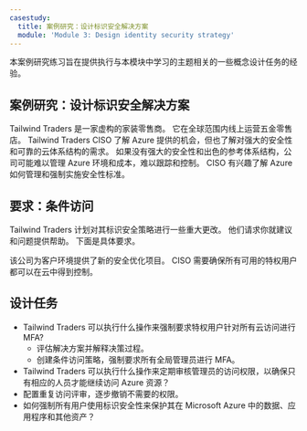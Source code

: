 ```yaml
---
casestudy:
  title: 案例研究：设计标识安全解决方案
  module: 'Module 3: Design identity security strategy'
---
```

本案例研究练习旨在提供执行与本模块中学习的主题相关的一些概念设计任务的经验。

## <a name="case-study-design-an-identity-security-solution"></a>案例研究：设计标识安全解决方案

Tailwind Traders 是一家虚构的家装零售商。 它在全球范围内线上运营五金零售店。 Tailwind Traders CISO 了解 Azure 提供的机会，但也了解对强大的安全性和可靠的云体系结构的需求。  如果没有强大的安全性和出色的参考体系结构，公司可能难以管理 Azure 环境和成本，难以跟踪和控制。 CISO 有兴趣了解 Azure 如何管理和强制实施安全性标准。

## <a name="requirements-conditional-access"></a>要求：条件访问

Tailwind Traders 计划对其标识安全策略进行一些重大更改。 他们请求你就建议和问题提供帮助。 下面是具体要求。

该公司为客户环境提供了新的安全优化项目。 CISO 需要确保所有可用的特权用户都可以在云中得到控制。

## <a name="design-tasks"></a>设计任务

* Tailwind Traders 可以执行什么操作来强制要求特权用户针对所有云访问进行 MFA?
    * 评估解决方案并解释决策过程。
    * 创建条件访问策略，强制要求所有全局管理员进行 MFA。
* Tailwind Traders 可以执行什么操作来定期审核管理员的访问权限，以确保只有相应的人员才能继续访问 Azure 资源？
* 配置重复访问评审，逐步撤销不需要的权限。
* 如何强制所有用户使用标识安全性来保护其在 Microsoft Azure 中的数据、应用程序和其他资产？